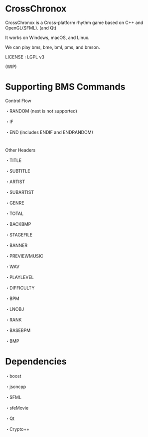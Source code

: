 # CrossChronox
CrossChronox is a Cross-platform rhythm game based on C++ and OpenGL(SFML). (and Qt)

It works on Windows, macOS, and Linux.

We can play bms, bme, bml, pms, and bmson.

LICENSE : LGPL v3

(WIP)

# Supporting BMS Commands
Control Flow

・RANDOM (nest is not supported)

・IF

・END (includes ENDIF and ENDRANDOM)
#
Other Headers

・TITLE

・SUBTITLE

・ARTIST

・SUBARTIST

・GENRE

・TOTAL

・BACKBMP

・STAGEFILE

・BANNER

・PREVIEWMUSIC

・WAV

・PLAYLEVEL

・DIFFICULTY

・BPM

・LNOBJ

・RANK

・BASEBPM

・BMP

# Dependencies
・boost

・jsoncpp

・SFML

・sfeMovie

・Qt

・Crypto++
